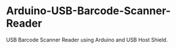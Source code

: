 Arduino-USB-Barcode-Scanner-Reader
===================================

USB Barcode Scanner Reader using Arduino and USB Host Shield.

